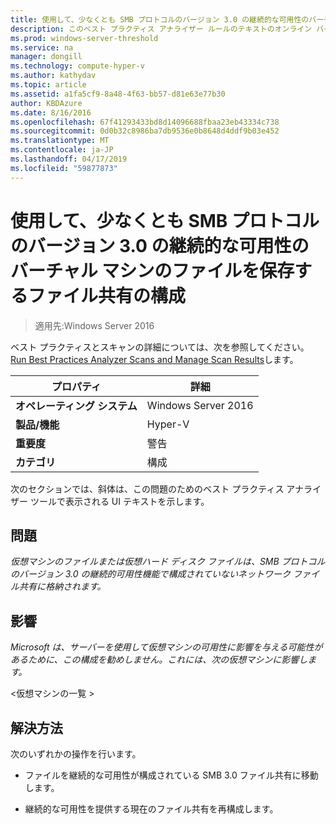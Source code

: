 ```yaml
---
title: 使用して、少なくとも SMB プロトコルのバージョン 3.0 の継続的な可用性のバーチャル マシンのファイルを保存するファイル共有の構成
description: このベスト プラクティス アナライザー ルールのテキストのオンライン バージョン。
ms.prod: windows-server-threshold
ms.service: na
manager: dongill
ms.technology: compute-hyper-v
ms.author: kathydav
ms.topic: article
ms.assetid: a1fa5cf9-8a48-4f63-bb57-d81e63e77b30
author: KBDAzure
ms.date: 8/16/2016
ms.openlocfilehash: 67f41293433bd8d14096688fbaa23eb43334c738
ms.sourcegitcommit: 0d0b32c8986ba7db9536e0b8648d4ddf9b03e452
ms.translationtype: MT
ms.contentlocale: ja-JP
ms.lasthandoff: 04/17/2019
ms.locfileid: "59877873"
---
```

# <a name="use-at-least-smb-protocol-version-30-configured-for-continuous-availability-on-file-shares-that-store-files-for-virtual-machines"></a>使用して、少なくとも SMB プロトコルのバージョン 3.0 の継続的な可用性のバーチャル マシンのファイルを保存するファイル共有の構成

>適用先:Windows Server 2016

ベスト プラクティスとスキャンの詳細については、次を参照してください。 [Run Best Practices Analyzer Scans and Manage Scan Results](https://go.microsoft.com/fwlink/p/?LinkID=223177)します。  
  
|プロパティ|詳細|  
|-|-|  
|**オペレーティング システム**|Windows Server 2016|  
|**製品/機能**|Hyper-V|  
|**重要度**|警告|  
|**カテゴリ**|構成|  
  
次のセクションでは、斜体は、この問題のためのベスト プラクティス アナライザー ツールで表示される UI テキストを示します。  
  
## <a name="issue"></a>**問題**  
*仮想マシンのファイルまたは仮想ハード ディスク ファイルは、SMB プロトコルのバージョン 3.0 の継続的可用性機能で構成されていないネットワーク ファイル共有に格納されます。*  
  
## <a name="impact"></a>**影響**  
*Microsoft は、サーバーを使用して仮想マシンの可用性に影響を与える可能性があるために、この構成を勧めしません。これには、次の仮想マシンに影響します。*  
  
\<仮想マシンの一覧 >  
  
## <a name="resolution"></a>**解決方法**  
次のいずれかの操作を行います。  
  
-   ファイルを継続的な可用性が構成されている SMB 3.0 ファイル共有に移動します。  
  
-   継続的な可用性を提供する現在のファイル共有を再構成します。  
  


